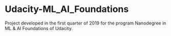 # Udacity-ML_AI_Foundations


Project developed in the first quarter of 2019 for the program Nanodegree in ML & AI Foundations of Udacity.
